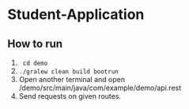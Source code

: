 # Student-Application

## How to run

1. ` cd demo`
2. `./gralew clean build bootrun`
3. Open another terminal and open /demo/src/main/java/com/example/demo/api.rest
4. Send requests on given routes.
